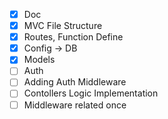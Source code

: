 - [x] Doc
- [x] MVC File Structure
- [x] Routes, Function Define
- [x] Config -> DB
- [x] Models
- [ ] Auth
- [ ] Adding Auth Middleware
- [ ] Contollers Logic Implementation
- [ ] Middleware related once